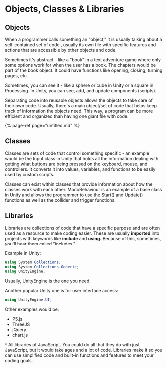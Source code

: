 # Objects, Classes & Libraries

## Objects

When a programmer calls something an "object," it is usually talking about a self-contained set of code, usually its own file with specific features and actions that are accessible by other objects and code.

Sometimes it's abstract - like a "book" in a text adventure game where only some options work for when the user has a book. The chapters would be part of the book object. It could have functions like opening, closing, turning pages, etc.

Sometimes, you can see it - like a sphere or cube in Unity or a square in Processing. In Unity, you can see, add, and update components \(scripts\).

Separating code into reusable objects allows the objects to take care of their own code. Usually, there's a main object/set of code that helps keep track of information the objects need. This way, a program can be more efficient and organized than having one giant file with code.

{% page-ref page="untitled.md" %}

## Classes

Classes are sets of code that control something specific - an example would be the Input class in Unity that holds all the information dealing with getting what buttons are being pressed on the keyboard, mouse, and controllers. It converts it into values, variables, and functions to be easily used by custom scripts.

Classes can exist within classes that provide information about how the classes work with each other. MonoBehaviour is an example of a base class in Unity and allows the programmer to use the Start\(\) and Update\(\) functions as well as the collider and trigger functions.

## Libraries

Libraries are collections of code that have a specific purpose and are often used as a resource to make coding easier. These are usually **imported** into projects with keywords like **include** and **using.** Because of this, sometimes, you'll hear them called "includes."

Example in Unity:

```csharp
using System.Collections;
using System.Collections.Generic;
using UnityEngine;
```

Usually, UnityEngine is the one you need.

Another popular Unity one is for user interface access:

```csharp
using UnityEngine.UI;
```

Other examples would be:

* P5.js
* ThreeJS
* jQuery
* chart.js

^ All libraries of JavaScript. You could do all that they do with just JavaScript, but it would take ages and a lot of code. Libraries make it so you can use simplified code and built-in functions and features to meet your coding goals.

